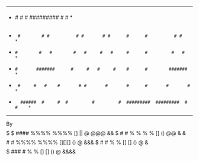 *****************************************************************************************
*	######	     #            #         #	    #########  #	       #         *
*      #	    # #          # #       # #		#      #	      # #        *
*     #		   #   #        #   #     #   #		#      #	     #   #       *
*     #		  #######      #     #   #     #	#      #	    #######      *
*      #	 #	 #    #       # #       #       #      #	   #       #     *
*       ######  #	  #  #         #         #  #########  #########  #         #    *
******************************************************************************************

By
        $$$$$
       $       ####   %%%%  %%%%  []      ||  @ @@@   &&
       $       #  #   %  %  %  %  []      ()  @@     &  &
	$$$$   #  #   %%%%  %%%%  [][][]  ()  @      &&&
            $  #  #   %     %     []  []  ()  @      &
       $$$$$   ### #  %     %     []  []  ()  @      &&&&


